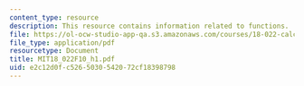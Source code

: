```yaml
---
content_type: resource
description: This resource contains information related to functions.
file: https://ol-ocw-studio-app-qa.s3.amazonaws.com/courses/18-022-calculus-of-several-variables-fall-2010/e2c12d0fc5265030542072cf18398798_MIT18_022F10_h1.pdf
file_type: application/pdf
resourcetype: Document
title: MIT18_022F10_h1.pdf
uid: e2c12d0f-c526-5030-5420-72cf18398798
---
```

